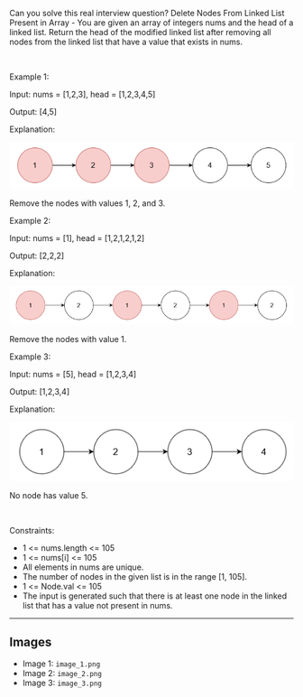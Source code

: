 Can you solve this real interview question? Delete Nodes From Linked List Present in Array - You are given an array of integers nums and the head of a linked list. Return the head of the modified linked list after removing all nodes from the linked list that have a value that exists in nums.

 

Example 1:

Input: nums = [1,2,3], head = [1,2,3,4,5]

Output: [4,5]

Explanation:

![Example 1](./image_1.png)

Remove the nodes with values 1, 2, and 3.

Example 2:

Input: nums = [1], head = [1,2,1,2,1,2]

Output: [2,2,2]

Explanation:

![Example 2](./image_2.png)

Remove the nodes with value 1.

Example 3:

Input: nums = [5], head = [1,2,3,4]

Output: [1,2,3,4]

Explanation:

![Example 3](./image_3.png)

No node has value 5.

 

Constraints:

 * 1 <= nums.length <= 105
 * 1 <= nums[i] <= 105
 * All elements in nums are unique.
 * The number of nodes in the given list is in the range [1, 105].
 * 1 <= Node.val <= 105
 * The input is generated such that there is at least one node in the linked list that has a value not present in nums.

---

## Images

- Image 1: `image_1.png`
- Image 2: `image_2.png`
- Image 3: `image_3.png`
